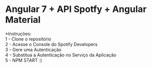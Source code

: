 <h1>Angular 7 + API Spotfy + Angular Material</h1>

*Instruções:<br>
1 - Clone o repositório<br>
2 - Acesse o Console do Spotify Developers<br>
3 - Gere uma Autenticação<br>
4 - Substitua a Autenticação no Serviço da Aplicação<br>
5 - NPM START :)
